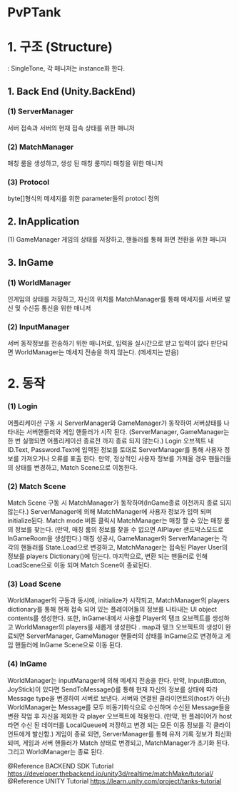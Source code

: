 # PvPTank

<h1> 1. 구조 (Structure)</h1>
  : SingleTone, 각 매니저는 instance화 한다.
 
<h2> 1. Back End (Unity.BackEnd) </h2>

  <h3> (1) ServerManager </h3>
    서버 접속과 서버의 현재 접속 상태를 위한 매니저
    
  <h3> (2) MatchManager </h3>
    매칭 룸을 생성하고, 생성 된 매칭 룸끼리 매칭을 위한 매니저
    
  <h3> (3) Protocol </h3>
    byte[]형식의 메세지를 위한 parameter들의 protocl 정의

<h2> 2. InApplication </h2>
  (1) GameManager
    게임의 상태를 저장하고, 핸들러를 통해 화면 전환을 위한 매니저

<h2> 3. InGame </h2>

  <h3> (1) WorldManager </h3>
    인게임의 상태를 저장하고, 자신의 위치를 MatchManager를 통해 메세지를 서버로 발신 및 수신등 통신을 위한 매니저
    
    
  <h3> (2) InputManager </h3>
    서버 동작정보를 전송하기 위한 매니저로, 입력을 실시간으로 받고 입력이 없다 판단되면 WorldManager는 메세지 전송을 하지 않는다. (메세지는 받음)
    

<h1> 2. 동작 </h1>
  <h3> (1) Login </h3>
    어플리케이션 구동 시 ServerManager와 GameManager가 동작하여 서버상태를 나타내는 서버핸들러와 게임 핸들러가 시작 된다. (ServerManager, GameManager는 한 번 실행되면 어플리케이션 종료전 까지 종료 되지 않는다.)
    Login 오브젝트 내 ID.Text, Password.Text에 입력된 정보를 토대로 ServerManager를 통해 사용자 정보를 가져오거나 오류를 표출 한다. 만약, 정상적인 사용자 정보를 가져올 경우 핸들러들의 상태를 변경하고, Match Scene으로 이동한다.
    
    
  <h3> (2) Match Scene </h3>
  <p>Match Scene 구동 시 MatchManager가 동작하며(InGame종료 이전까지 종료 되지 않는다.) ServerManager에 의해 MatchManager에 사용자 정보가 입력 되며 initialize된다. Match mode 버튼 클릭시 MatchManager는 매칭 할 수 있는 매칭 룸의 정보를 찾는다. (만약, 매칭 룸의 정보를 찾을 수 없으면 AIPlayer 샌드박스모드로 InGameRoom을 생성한다.) 매칭 성공시, GameManager와 ServerManager는 각각의 핸들러를 State.Load으로 변경하고, MatchManager는 접속된 Player User의 정보를 players Dictionary(<playerIndex, playerInfo(Message)>)에 담는다. 마지막으로, 변환 되는 핸들러로 인해 LoadScene으로 이동 되며 Match Scene이 종료된다. </p>
    
    
  <h3> (3) Load Scene </h3>
    WorldManager의 구동과 동시에, initialize가 시작되고, MatchManager의 players dictionary를 통해 현재 접속 되어 있는 플레이어들의 정보를 나타내는 UI object contents를 생성한다. 또한, InGame내에서 사용할 Player의 탱크 오브젝트를 생성하고 WorldManager의 players를 새롭게 생성한다 <playerIndex, Player(Object)>.
  map과 탱크 오브젝트의 생성이 완료되면 ServerManager, GameManager 핸들러의 상태를 InGame으로 변경하고 게임 핸들러에 InGame Scene으로 이동 된다.
  
  
  <h3> (4) InGame </h3>
    WorldManager는 inputManager에 의해 메세지 전송을 한다. 만약, Input(Button, JoyStick)이 있다면 SendToMessage()를 통해 현재 자신의 정보를 상태에 따라 Message type을 변경하여 서버로 보낸다. 서버와 연결된 클라이언트의(host가 아닌) WorldManager는 Message를 모두 비동기화식으로 수신하며 수신된 Message들을 변환 작업 후 자신을 제외한 각 player 오브젝트에 적용한다. (만약, 현 플레이어가 host라면 수신 된 데이터를 LocalQueue에 저장하고 변경 되는 모든 이동 정보를 각 클라이언트에게 발신함.) 게임이 종료 되면, ServerManager를 통해 유저 기록 정보가 최신화 되며, 게임과 서버 핸들러가 Match 상태로 변경되고, MatchManager가 초기화 된다. 그리고 WorldManager는 종료 된다.  
    
@Reference BACKEND SDK Tutorial <https://developer.thebackend.io/unity3d/realtime/matchMake/tutorial/>  
@Reference UNITY Tutorial <https://learn.unity.com/project/tanks-tutorial>
